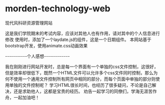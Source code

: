 # morden-technology-web
 现代风科研资源管理网站

这是我们学院期末的考试内容，应该对其他人也有作用，请对其中的个人信息进行修改
使用时，添加了一个laydate.js的组件，这是一个日期组件。
本网站基于bootstrap开发，使用animate.css动画效果

-----------个人感想-------------


我在刚刚进行网站开发时，总是每一个界面有一个单独的css文件控制，这很好，但是效率却很低下，既然一个HTML文件可以允许多个css文件同时控制，那么为何不使用一个通用文件控制所有网页中相同的部分，而每个页面中单独的部分则使用单独的文件控制呢？
学习HTML很长时间，也经历了很多疑问，不论是自己解决，还是求助他人，这都是宝贵的经历。
劝告一起学习的同僚们，学海无涯苦作舟，一起加油吧！